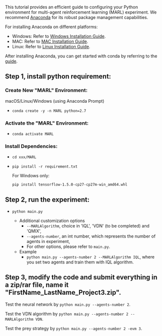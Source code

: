 This tutorial provides an efficient guide to configuring your Python environment for multi-agent reinforcement learning (MARL) experiment. We recommend [Anaconda](https://www.anaconda.com/) for its robust package management capabilities.

For installing Anaconda on different platforms:
- Windows: Refer to [Windows Installation Guide](https://docs.anaconda.com/free/anaconda/install/windows/).
- MAC: Refer to [MAC Installation Guide](https://docs.anaconda.com/free/anaconda/install/mac-os/).
- Linux: Refer to [Linux Installation Guide](https://docs.anaconda.com/free/anaconda/install/linux/).

After installing Anaconda, you can get started with conda by referring to the [guide](https://docs.conda.io/projects/conda/en/latest/user-guide/getting-started.html#starting-conda).

## Step 1, install python requirement:
### Create New "MARL" Environment:
macOS/Linux/Windows (using Anaconda Prompt)
- ``conda create -y -n MARL python=2.7``
### Activate the "MARL" Environment:
- ``conda activate MARL``
### Install Dependencies:
- ``cd xxx/MARL``
- ``pip install -r requirement.txt``

    For Windows only:
    
     ``pip install tensorflow-1.5.0-cp27-cp27m-win_amd64.whl``

## Step 2, run the experiment:
- ``python main.py``

    - Additional customization options
        - ``--MARLAlgorithm``, choice in 'IQL', 'VDN' (to be completed) and 'QMIX',
        - ``--agents-number``, an int number, which represents the number of agents in experiment,
        - For other options, please refer to ``main.py``.
    - Example
        - ``python main.py --agents-number 2 --MARLAlgorithm IQL``, where you set two agents and train them with IQL algorithm.
## Step 3, modify the code and submit everything in a zip/rar file, name it "FirstName_LastName_Project3.zip".
Test the neural network by ``python main.py --agents-number 2``.

Test the VDN algorithm by ``python main.py --agents-number 2 --MARLAlgorithm VDN``.

Test the prey strategy by ``python main.py --agents-number 2 -evm 3``.